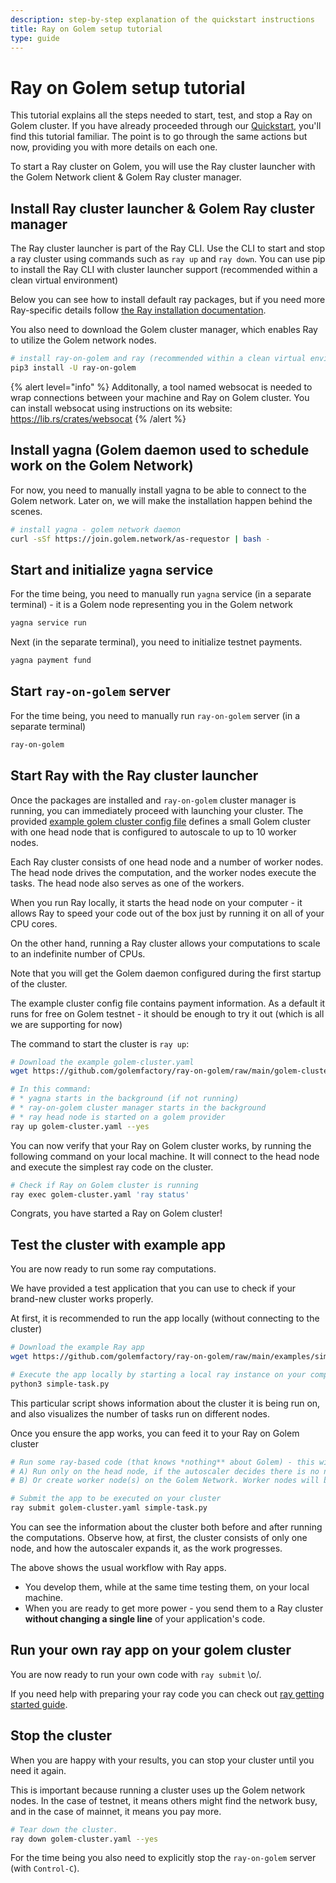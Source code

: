 ```yaml
---
description: step-by-step explanation of the quickstart instructions
title: Ray on Golem setup tutorial
type: guide 
---
```


# Ray on Golem setup tutorial 

This tutorial explains all the steps needed to start, test, and stop a Ray on Golem cluster. 
If you have already proceeded through our [Quickstart](/docs/creators/ray/quickstart), you'll find this tutorial familiar. 
The point is to go through the same actions but now, providing you with more details on each one.

To start a Ray cluster on Golem, you will use the Ray cluster launcher with the Golem Network client & Golem Ray cluster manager.

## Install Ray cluster launcher & Golem Ray cluster manager

The Ray cluster launcher is part of the Ray CLI. Use the CLI to start and stop a ray cluster using commands such as `ray up` and `ray down`. 
You can use pip to install the Ray CLI with cluster launcher support (recommended within a clean virtual environment)

Below you can see how to install default ray packages, but if you need more Ray-specific details follow [the Ray installation documentation](https://docs.ray.io/en/latest/ray-overview/installation.html#installation).

You also need to download the Golem cluster manager, which enables Ray to utilize the Golem network nodes.

```bash
# install ray-on-golem and ray (recommended within a clean virtual environment)
pip3 install -U ray-on-golem
```

{% alert level="info" %}
Additonally, a tool named websocat is needed to wrap connections between your machine and Ray on Golem cluster.
You can install websocat using instructions on its website: https://lib.rs/crates/websocat
{% /alert %}

## Install yagna (Golem daemon used to schedule work on the Golem Network)

For now, you need to manually install yagna to be able to connect to the Golem network.
Later on, we will make the installation happen behind the scenes.

```bash
# install yagna - golem network daemon
curl -sSf https://join.golem.network/as-requestor | bash -
```

## Start and initialize `yagna` service

For the time being, you need to manually run `yagna` service (in a separate terminal) - it is a Golem node representing you in the Golem network

```bash
yagna service run
```

Next (in the separate terminal), you need to initialize testnet payments.
```bash
yagna payment fund
```

## Start `ray-on-golem` server

For the time being, you need to manually run `ray-on-golem` server (in a separate terminal)

```bash
ray-on-golem
```

## Start Ray with the Ray cluster launcher

Once the packages are installed and `ray-on-golem` cluster manager is running, you can immediately proceed with launching your cluster.
The provided [example golem cluster config file](https://github.com/golemfactory/ray-on-golem/raw/main/golem-cluster.yaml) defines a small Golem cluster with one head node 
that is configured to autoscale to up to 10 worker nodes.

Each Ray cluster consists of one head node and a number of worker nodes. The head node drives the computation, and the worker nodes execute the tasks. The head node also serves as one of the workers.

When you run Ray locally, it starts the head node on your computer - it allows Ray to speed your code out of the box just by running it on all of your CPU cores.

On the other hand, running a Ray cluster allows your computations to scale to an indefinite number of CPUs.

Note that you will get the Golem daemon configured during the first startup of the cluster. 

The example cluster config file contains payment information. As a default it runs for free on Golem testnet - it should be enough to try it out (which is all we are supporting for now)

The command to start the cluster is `ray up`:

```bash
# Download the example golem-cluster.yaml
wget https://github.com/golemfactory/ray-on-golem/raw/main/golem-cluster.yaml

# In this command:
# * yagna starts in the background (if not running)
# * ray-on-golem cluster manager starts in the background
# * ray head node is started on a golem provider
ray up golem-cluster.yaml --yes

```

You can now verify that your Ray on Golem cluster works, by running the following command on your local machine. 
It will connect to the head node and execute the simplest ray code on the cluster.

```bash
# Check if Ray on Golem cluster is running 
ray exec golem-cluster.yaml 'ray status'

```

Congrats, you have started a Ray on Golem cluster!



## Test the cluster with example app

You are now ready to run some ray computations. 

We have provided a test application that you can use to check if your brand-new cluster works properly.

At first, it is recommended to run the app locally (without connecting to the cluster)

```bash
# Download the example Ray app
wget https://github.com/golemfactory/ray-on-golem/raw/main/examples/simple-task.py 

# Execute the app locally by starting a local ray instance on your computer
python3 simple-task.py
```

This particular script shows information about the cluster it is being run on, and also visualizes the number of tasks run on different nodes.

Once you ensure the app works, you can feed it to your Ray on Golem cluster

```bash
# Run some ray-based code (that knows *nothing** about Golem) - this will either:
# A) Run only on the head node, if the autoscaler decides there is no need for a worker node
# B) Or create worker node(s) on the Golem Network. Worker nodes will be later auto-terminated by the autoscaler

# Submit the app to be executed on your cluster
ray submit golem-cluster.yaml simple-task.py
```

You can see the information about the cluster both before and after running the computations.
Observe how, at first, the cluster consists of only one node, and how the autoscaler expands it, as the work progresses.

The above shows the usual workflow with Ray apps.
- You develop them, while at the same time testing them, on your local machine.
- When you are ready to get more power - you send them to a Ray cluster **without changing a single line** of your application's code.

## Run your own ray app on your golem cluster

You are now ready to run your own code with `ray submit` \o/.

If you need help with preparing your ray code you can check out [ray getting started guide](https://docs.ray.io/en/latest/ray-core/walkthrough.html). 


## Stop the cluster

When you are happy with your results, you can stop your cluster until you need it again.

This is important because running a cluster uses up the Golem network nodes. In the case of testnet, it means others might find the network busy, and in the case of mainnet, it means you pay more.

```bash
# Tear down the cluster.
ray down golem-cluster.yaml --yes
```

For the time being you also need to explicitly stop the `ray-on-golem` server (with `Control-C`).

